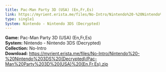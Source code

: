 ```yaml
---
title: Pac-Man Party 3D (USA) (En,Fr,Es)
link: https://myrient.erista.me/files/No-Intro/Nintendo%20-%20Nintendo%203DS%20(Decrypted)/Pac-Man%20Party%203D%20(USA)%20(En,Fr,Es).zip
type: single1
System: Nintendo - Nintendo 3DS (Decrypted)
---
```

<b>Game:</b> Pac-Man Party 3D (USA) (En,Fr,Es)<br>
<b>System:</b> Nintendo - Nintendo 3DS (Decrypted)<br>
<b>Collection:</b> No-Intro<br>
<b>Download:</b> https://myrient.erista.me/files/No-Intro/Nintendo%20-%20Nintendo%203DS%20(Decrypted)/Pac-Man%20Party%203D%20(USA)%20(En,Fr,Es).zip